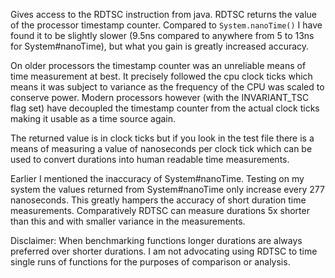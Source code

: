 Gives access to the RDTSC instruction from java. RDTSC returns the value of the processor timestamp
counter. Compared to `System.nanoTime()` I have found it to be slightly slower (9.5ns compared to
anywhere from 5 to 13ns for System#nanoTime), but what you gain is greatly increased accuracy.

On older processors the timestamp counter was an unreliable means of time measurement at best. It precisely
followed the cpu clock ticks which means it was subject to variance as the frequency of the CPU was
scaled to conserve power. Modern processors however (with the INVARIANT_TSC flag set) have decoupled
the timestamp counter from the actual clock ticks making it usable as a time source again.

The returned value is in clock ticks but if you look in the test file there is a means of measuring
a value of nanoseconds per clock tick which can be used to convert durations into human readable
time measurements.

Earlier I mentioned the inaccuracy of System#nanoTime. Testing on my system the values returned from
System#nanoTime only increase every 277 nanoseconds. This greatly hampers the accuracy of short
duration time measurements. Comparatively RDTSC can measure durations 5x shorter than this and with
smaller variance in the measurements.

Disclaimer: When benchmarking functions longer durations are always preferred over shorter durations.
I am not advocating using RDTSC to time single runs of functions for the purposes of comparison or
analysis.
